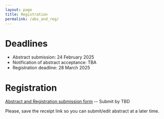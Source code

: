 ```yaml
---
layout: page
title: Registration
permalink: /abs_and_reg/
---
```



# Deadlines

* Abstract submission: 24 February 2025
* Notification of abstract acceptance: TBA
* Registration deadline: 28 March 2025


# Registration

[Abstract and Registration submission form](https://forms.office.com/e/Z6Mr44zVRG) -- Submit by TBD

Please, save the receipt link so you can submit/edit abstract at a later time.
